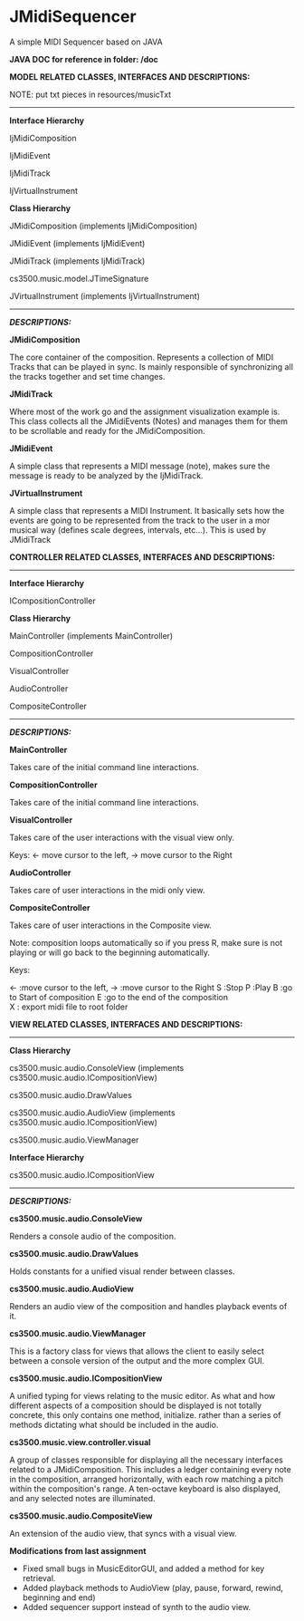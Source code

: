 # JMidiSequencer

A simple MIDI Sequencer based on JAVA

**JAVA DOC for reference in folder: /doc**

**MODEL RELATED CLASSES, INTERFACES AND DESCRIPTIONS:**

NOTE: put txt pieces in resources/musicTxt

----------------------------------------------------

**Interface Hierarchy**

IjMidiComposition

IjMidiEvent

IjMidiTrack

IjVirtualInstrument


**Class Hierarchy**

JMidiComposition (implements IjMidiComposition)

JMidiEvent (implements IjMidiEvent)

JMidiTrack (implements IjMidiTrack)

cs3500.music.model.JTimeSignature

JVirtualInstrument (implements IjVirtualInstrument)

----------------------------------------------------

**_DESCRIPTIONS:_**

**JMidiComposition**

The core container of the composition. 
Represents a collection of MIDI Tracks that can be played in sync.
Is mainly responsible of synchronizing all the tracks together and set time changes.

**JMidiTrack**

Where most of the work go and the assignment visualization example is.
This class collects all the JMidiEvents (Notes) and manages them for them to be
scrollable and ready for the JMidiComposition.

**JMidiEvent**

A simple class that represents a MIDI message (note), makes sure 
the message is ready to be analyzed by the IjMidiTrack.

**JVirtualInstrument**

A simple class that represents a MIDI Instrument. It basically sets how the events 
are going to be represented from the track to the user in a mor musical way 
(defines scale degrees, intervals, etc...). This is used by JMidiTrack

**CONTROLLER RELATED CLASSES, INTERFACES AND DESCRIPTIONS:**

----------------------------------------------------

**Interface Hierarchy**

ICompositionController

**Class Hierarchy**

MainController (implements MainController)

CompositionController

VisualController

AudioController

CompositeController


----------------------------------------------------

**_DESCRIPTIONS:_**

**MainController**

Takes care of the initial command line interactions.

**CompositionController**

Takes care of the initial command line interactions.

**VisualController**

Takes care of the user interactions with the visual view only.

Keys: <- move cursor to the left, ->  move cursor to the Right

**AudioController**

Takes care of user interactions in the midi only view.

**CompositeController**

Takes care of user interactions in the Composite view.

Note: composition loops automatically so if you press R,
make sure is not playing or will go back to the beginning automatically.

Keys:
 
 <-  :move cursor to the left, 
 ->  :move cursor to the Right
 S   :Stop
 P   :Play
 B   :go to Start of composition
 E   :go to the end of the composition   
 X   : export midi file to root folder

**VIEW RELATED CLASSES, INTERFACES AND DESCRIPTIONS:**

----------------------------------------------------

**Class Hierarchy**

cs3500.music.audio.ConsoleView (implements cs3500.music.audio.ICompositionView)

cs3500.music.audio.DrawValues

cs3500.music.audio.AudioView (implements cs3500.music.audio.ICompositionView)

cs3500.music.audio.ViewManager


**Interface Hierarchy**

cs3500.music.audio.ICompositionView

----------------------------------------------------

**_DESCRIPTIONS:_**

**cs3500.music.audio.ConsoleView** 

Renders a console audio of the composition.

**cs3500.music.audio.DrawValues**

Holds constants for a unified visual render between classes.

**cs3500.music.audio.AudioView** 

Renders an audio view of the composition and handles playback events of it.

**cs3500.music.audio.ViewManager**

This is a factory class for views that allows the client to easily select between a console version
of the output and the more complex GUI. 

**cs3500.music.audio.ICompositionView**

A unified typing for views relating to the music editor. As what and how different aspects of a 
composition should be displayed is not totally concrete, this only contains one method, initialize.
rather than a series of methods dictating what should be included in the audio.

**cs3500.music.view.controller.visual**

A group of classes responsible for displaying all the necessary interfaces related to a 
JMidiComposition. This includes a ledger containing every note in the composition, arranged horizontally, with each
row matching a pitch within the composition's range. A ten-octave keyboard is also displayed,
and any selected notes are illuminated. 

**cs3500.music.audio.CompositeView**

An extension of the audio view, that syncs with a visual view.

**Modifications from last assignment**
- Fixed small bugs in MusicEditorGUI, and added a method for key retrieval.
- Added playback methods to AudioView (play, pause, forward, rewind, beginning and end)
- Added sequencer support instead of synth to the audio view.

